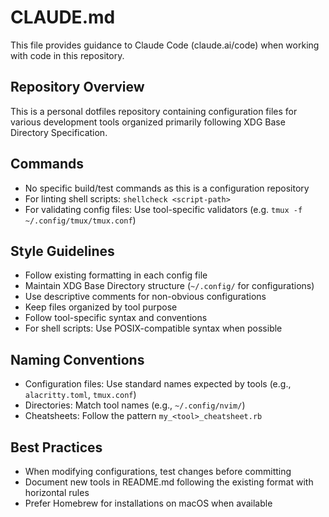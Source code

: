 # CLAUDE.md

This file provides guidance to Claude Code (claude.ai/code) when working with code in this repository.

## Repository Overview
This is a personal dotfiles repository containing configuration files for various development tools organized primarily following XDG Base Directory Specification.

## Commands
- No specific build/test commands as this is a configuration repository
- For linting shell scripts: `shellcheck <script-path>`
- For validating config files: Use tool-specific validators (e.g. `tmux -f ~/.config/tmux/tmux.conf`)

## Style Guidelines
- Follow existing formatting in each config file
- Maintain XDG Base Directory structure (`~/.config/` for configurations)
- Use descriptive comments for non-obvious configurations
- Keep files organized by tool purpose
- Follow tool-specific syntax and conventions
- For shell scripts: Use POSIX-compatible syntax when possible

## Naming Conventions
- Configuration files: Use standard names expected by tools (e.g., `alacritty.toml`, `tmux.conf`)
- Directories: Match tool names (e.g., `~/.config/nvim/`)
- Cheatsheets: Follow the pattern `my_<tool>_cheatsheet.rb`

## Best Practices
- When modifying configurations, test changes before committing
- Document new tools in README.md following the existing format with horizontal rules
- Prefer Homebrew for installations on macOS when available